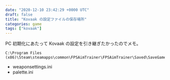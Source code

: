 ```yaml
---
date: "2020-12-10 23:42:29 +0000 UTC"
draft: false
title: "Kovaak の設定ファイルの保存場所"
categories: game
tags: ["kovaak"]
---
```


PC 初期化にあたって Kovaak の設定を引き継ぎたかったのでメモ｡

```
C:\Program Files (x86)\Steam\steamapps\common\FPSAimTrainer\FPSAimTrainer\Saved\SaveGames
```

- weaponsettings.ini
- palette.ini
